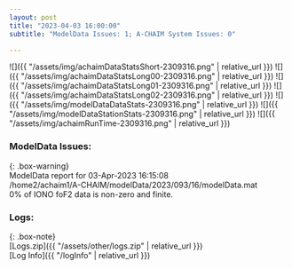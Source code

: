 ```yaml
---
layout: post
title: "2023-04-03 16:00:00"
subtitle: "ModelData Issues: 1; A-CHAIM System Issues: 0"

---
```


![]({{ "/assets/img/achaimDataStatsShort-2309316.png" | relative_url }})
![]({{ "/assets/img/achaimDataStatsLong00-2309316.png" | relative_url }})
![]({{ "/assets/img/achaimDataStatsLong01-2309316.png" | relative_url }})
![]({{ "/assets/img/achaimDataStatsLong02-2309316.png" | relative_url }})
![]({{ "/assets/img/modelDataDataStats-2309316.png" | relative_url }})
![]({{ "/assets/img/modelDataStationStats-2309316.png" | relative_url }})
![]({{ "/assets/img/achaimRunTime-2309316.png" | relative_url }})


### ModelData Issues:  
  
{: .box-warning}  
 ModelData report for 03-Apr-2023 16:15:08   
 /home2/achaim1/A-CHAIM/modelData/2023/093/16/modelData.mat   
 0% of IONO foF2 data is non-zero and finite.   
  


### Logs:  
  
{: .box-note}  
[Logs.zip]({{ "/assets/other/logs.zip" | relative_url }})  
[Log Info]({{ "/logInfo" | relative_url }})  
